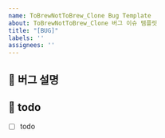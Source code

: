 ```yaml
---
name: ToBrewNotToBrew_Clone Bug Template
about: ToBrewNotToBrew_Clone 버그 이슈 템플릿
title: "[BUG]"
labels: ''
assignees: ''
---
```


## 🐞 버그 설명
<!-- source code 내에서 어떻게해서 버그가 발생했는지 설명해주세요 -->
<!-- 스크린 샷, 작동 환경 (OS, device 등)과 관련이 있다면 추가해주세요 -->


## 📝 todo
- [ ] todo
